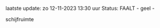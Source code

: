 laatste update: 
zo 12-11-2023 13:30   uur 
Status: FAALT - geel - 
<div class="service Y">schijfruimte</div>